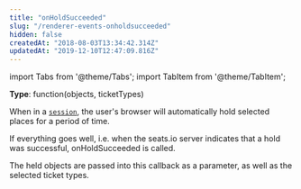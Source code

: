 ```yaml
---
title: "onHoldSucceeded"
slug: "/renderer-events-onholdsucceeded"
hidden: false
createdAt: "2018-08-03T13:34:42.314Z"
updatedAt: "2019-12-10T12:47:09.816Z"
---
```


import Tabs from '@theme/Tabs';
import TabItem from '@theme/TabItem';

**Type**: function(objects, ticketTypes)

When in a [`session`](renderer-config-session), the user's browser will automatically hold selected places for a period of time.  

If everything goes well, i.e. when the seats.io server indicates that a hold was successful, onHoldSucceeded is called.

The held objects are passed into this callback as a parameter, as well as the selected ticket types.
